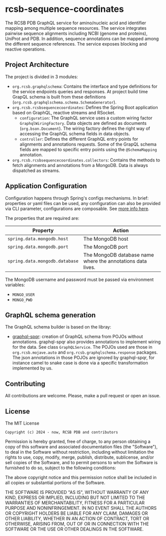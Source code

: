# rcsb-sequence-coordinates

The RCSB PDB GraphQL service for amino/nucleic acid and identifier mapping among multiple sequence resources. 
The service integrates pairwise sequence alignments including NCBI (genome and proteins), UniProt and PDB. 
In addition, sequence annotations can be mapped among the different sequence references.
The service exposes blocking and reactive operations.

## Project Architecture

The project is divided in 3 modules:
- `org.rcsb.graphqlschema`: Contains the interface and type definitions for the service endpoints queries and responses.
At project build time GrapQL schema is built from these definitions (`org.rcsb.graphqlschema.schema.SchemaGenerator`).
- `org.rcsb.rcsbsequencecoordinates`: Defines the Spring Boot application based on GraphQL, reactive streams and RSocket.
  - `configuration`: The GraphQL service uses a custom wiring factor `GraphqlWiringFactory`. 
  Data objects are defined as documents (`org.bson.Document`). 
  The wiring factory defines the right way of accessing the GraphQL schema fields in data objects.
  - `controller`: Defines the different GraphQL entry points for alignments and annotations requests. 
  Some of the GrapQL schema fields are mapped to specific entry points using the `@SchemaMapping` annotation. 
- `org.rcsb.rcsbsequencecoordinates.collectors`: Contains the methods to fetch alignments and annotations from a MongoDB. Data is always dispatched as streams.

## Application Configuration

Configuration happens through Spring's configs mechanisms. In brief: properties or yaml files can be used, any configuration 
can also be provided via CLI parameter, configurations are composable. See [more info here](https://docs.spring.io/spring-boot/reference/features/external-config.html#features.external-config.files).

The properties that are required are:

| Property                            | Action                                                      | 
|-------------------------------------|-------------------------------------------------------------|
| `spring.data.mongodb.host`          | The MongoDB host                                            |
| `spring.data.mongodb.port`          | The MongoDB port                                            |
| `spring.data.mongodb.database`      | The MongoDB database name where the annotations data lives. |

The MongoDB username and password must be passed via environment variables:
- `MONGO_USER`
- `MONGO_PWD`

## GraphQL schema generation

The GraphQL schema builder is based on the libray:
* [graphql-spqr](https://github.com/leangen/graphql-spqr): creation of GraphQL schema from POJOs
  without annotations. graphql-spqr also provides annotations to implement wiring for the data.
  See class `GraphQLService`. The POJOs used are those in `org.rcsb.mojave.auto` and `org.rcsb.graphqlschema.response` packages.
  The json annotations in those POJOs are ignored by graphql-spqr, 
  for instance camel to snake case is done via a specific transformation implemented by us.  

Contributing
---
All contributions are welcome. Please, make a pull request or open an issue.

License
---

The MIT License

    Copyright (c) 2024 - now, RCSB PDB and contributors

Permission is hereby granted, free of charge, to any person obtaining a copy
of this software and associated documentation files (the "Software"), to deal
in the Software without restriction, including without limitation the rights
to use, copy, modify, merge, publish, distribute, sublicense, and/or sell
copies of the Software, and to permit persons to whom the Software is
furnished to do so, subject to the following conditions:

The above copyright notice and this permission notice shall be included in
all copies or substantial portions of the Software.

THE SOFTWARE IS PROVIDED "AS IS", WITHOUT WARRANTY OF ANY KIND, EXPRESS OR
IMPLIED, INCLUDING BUT NOT LIMITED TO THE WARRANTIES OF MERCHANTABILITY,
FITNESS FOR A PARTICULAR PURPOSE AND NONINFRINGEMENT. IN NO EVENT SHALL THE
AUTHORS OR COPYRIGHT HOLDERS BE LIABLE FOR ANY CLAIM, DAMAGES OR OTHER
LIABILITY, WHETHER IN AN ACTION OF CONTRACT, TORT OR OTHERWISE, ARISING FROM,
OUT OF OR IN CONNECTION WITH THE SOFTWARE OR THE USE OR OTHER DEALINGS IN
THE SOFTWARE.